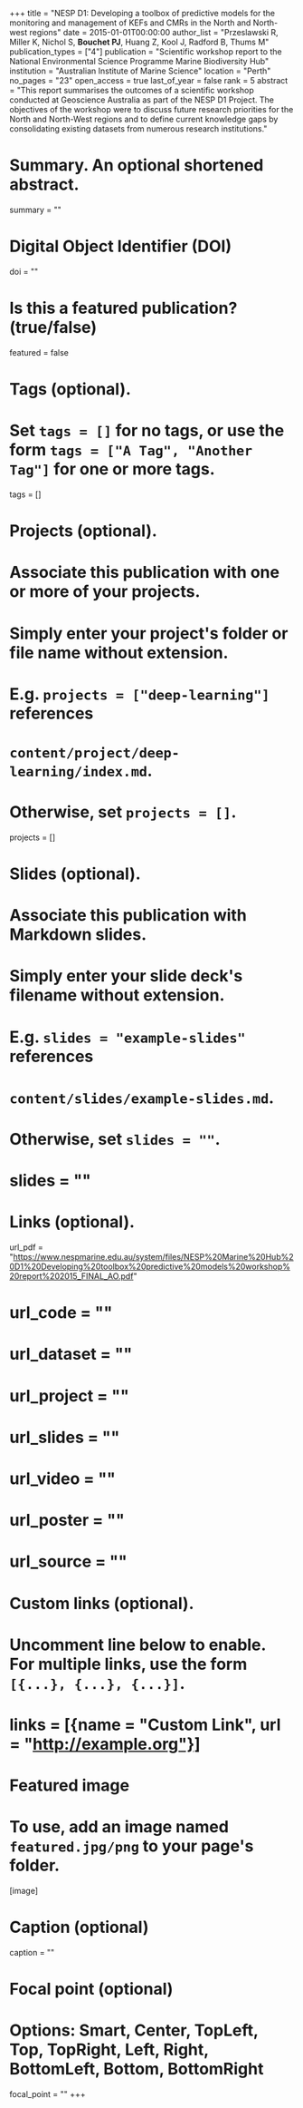 +++
title = "NESP D1: Developing a toolbox of predictive models for the monitoring and management of KEFs and CMRs in the North and North-west regions"
date = 2015-01-01T00:00:00
author_list = "Przeslawski R, Miller K, Nichol S, <strong>Bouchet PJ</strong>, Huang Z, Kool J, Radford B, Thums M"
publication_types = ["4"]
publication = "Scientific workshop report to the National Environmental Science Programme Marine Biodiversity Hub"
institution = "Australian Institute of Marine Science"
location = "Perth"
no_pages = "23"
open_access = true
last_of_year = false
rank = 5
abstract = "This report summarises the outcomes of a scientific workshop conducted at Geoscience Australia as part of the NESP D1 Project. The objectives of the workshop were to discuss future research priorities for the North and North-West regions and to define current knowledge gaps by consolidating existing datasets from numerous research institutions."

# Summary. An optional shortened abstract.
summary = ""

# Digital Object Identifier (DOI)
doi = ""

# Is this a featured publication? (true/false)
featured = false

# Tags (optional).
#   Set `tags = []` for no tags, or use the form `tags = ["A Tag", "Another Tag"]` for one or more tags.
tags = []

# Projects (optional).
#   Associate this publication with one or more of your projects.
#   Simply enter your project's folder or file name without extension.
#   E.g. `projects = ["deep-learning"]` references
#   `content/project/deep-learning/index.md`.
#   Otherwise, set `projects = []`.
projects = []

# Slides (optional).
#   Associate this publication with Markdown slides.
#   Simply enter your slide deck's filename without extension.
#   E.g. `slides = "example-slides"` references
#   `content/slides/example-slides.md`.
#   Otherwise, set `slides = ""`.
# slides = ""

# Links (optional).
url_pdf = "https://www.nespmarine.edu.au/system/files/NESP%20Marine%20Hub%20D1%20Developing%20toolbox%20predictive%20models%20workshop%20report%202015_FINAL_AO.pdf"
# url_code = ""
# url_dataset = ""
# url_project = ""
# url_slides = ""
# url_video = ""
# url_poster = ""
# url_source = ""

# Custom links (optional).
#   Uncomment line below to enable. For multiple links, use the form `[{...}, {...}, {...}]`.
# links = [{name = "Custom Link", url = "http://example.org"}]

# Featured image
# To use, add an image named `featured.jpg/png` to your page's folder.
[image]
  # Caption (optional)
  caption = ""

  # Focal point (optional)
  # Options: Smart, Center, TopLeft, Top, TopRight, Left, Right, BottomLeft, Bottom, BottomRight
  focal_point = ""
+++
